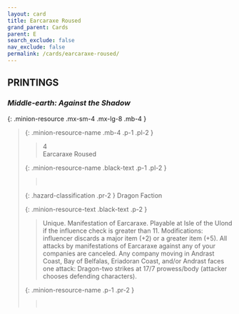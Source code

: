 ```yaml
---
layout: card
title: Earcaraxe Roused
grand_parent: Cards
parent: E
search_exclude: false
nav_exclude: false
permalink: /cards/earcaraxe-roused/
---
```


## PRINTINGS


### _Middle-earth: Against the Shadow_

{: .minion-resource .mx-sm-4 .mx-lg-8 .mb-4 }
> {: .minion-resource-name .mb-4 .p-1 .pl-2 }
> > <div class="hazard-mp">4</div>
> > <div class="card-name">Earcaraxe Roused</div>
>
> {: .minion-resource-name .black-text .p-1 .pl-2 }
> > &nbsp;
>
> {: .hazard-classification .pr-2 }
> Dragon Faction
>
> {: .minion-resource-text .black-text .p-2 }
> > Unique. Manifestation of Earcaraxe. Playable at Isle of the Ulond if the influence check is greater than 11. Modifications: influencer discards a major item (+2) or a greater item (+5). All attacks by manifestations of Earcaraxe against any of your companies are canceled. Any company moving in Andrast Coast, Bay of Belfalas, Eriadoran Coast, and/or Andrast faces one attack: Dragon-two strikes at 17/7 prowess/body (attacker chooses defending characters). 
> 
> {: .minion-resource-name .p-1 .pr-2 }
> > <div class="card-shield"></div>
> > <div class="card-corruption-white">&nbsp;</div>
